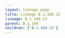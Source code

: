 ```yaml
---
layout: lineage_page
title: Lineage B.1.160.23
lineage: B.1.160.23
parent: B.1.160
children: ['B.1.160.23']
---
```

